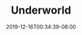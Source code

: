 ---
title: "Underworld"
date: 2019-12-16T00:34:39-08:00
draft: false
slug: underworld
layout: article
---